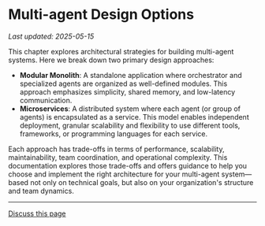 # Multi-agent Design Options

_Last updated: 2025-05-15_

This chapter explores architectural strategies for building multi-agent systems.
Here we break down two primary design approaches:

- **Modular Monolith**: A standalone application where orchestrator and
  specialized agents are organized as well-defined modules. This approach
  emphasizes simplicity, shared memory, and low-latency communication.
- **Microservices**: A distributed system where each agent (or group of agents)
  is encapsulated as a service. This model enables independent deployment,
  granular scalability and flexibility to use different tools, frameworks, or
  programming languages for each service.

Each approach has trade-offs in terms of performance, scalability,
maintainability, team coordination, and operational complexity. This
documentation explores those trade-offs and offers guidance to help you choose
and implement the right architecture for your multi-agent system—based not only
on technical goals, but also on your organization's structure and team dynamics.


---
<a class="github-button" href="https://github.com/microsoft/multi-agent-reference-architecture/discussions/new?category=q-a&body=Source: [Design Options](https://github.com/microsoft/multi-agent-reference-architecture/blob/main/docs/design-options/Design-Options.md)" data-icon="octicon-comment-discussion" target="_blank" data-size="large" aria-label="Discuss buttons/github-buttons on GitHub">Discuss this page</a>  <script async defer src="https://buttons.github.io/buttons.js"></script>